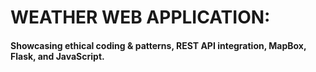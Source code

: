 # WEATHER WEB APPLICATION:
#### Showcasing ethical coding & patterns, REST API integration, MapBox, Flask, and JavaScript. 
